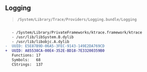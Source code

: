 ## Logging

> `/System/Library/Trace/Providers/Logging.bundle/Logging`

```diff

   - /System/Library/PrivateFrameworks/ktrace.framework/ktrace
   - /usr/lib/libSystem.B.dylib
   - /usr/lib/libobjc.A.dylib
-  UUID: E5E87B9D-06A5-3FEC-9143-149E2DA769CD
+  UUID: A85538CA-00E4-352E-BD18-7E33200359B0
   Functions: 17
   Symbols:   68
   CStrings:  137

```
